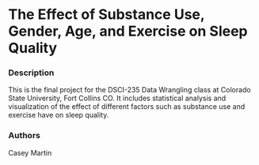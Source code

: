 # The Effect of Substance Use, Gender, Age, and Exercise on Sleep Quality

### Description
This is the final project for the DSCI-235 Data Wrangling class at Colorado State University, Fort Collins CO. It includes statistical analysis and visualization of the effect of different factors such as substance use and exercise have on sleep quality.

### Authors
Casey Martin
